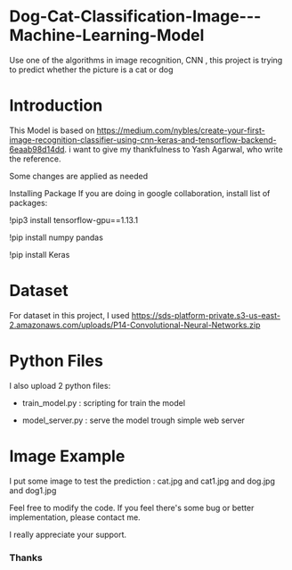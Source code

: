 # Dog-Cat-Classification-Image---Machine-Learning-Model
Use one of the algorithms in image recognition, CNN , this project is trying to predict whether the picture is a cat or dog

# Introduction
This Model is based on https://medium.com/nybles/create-your-first-image-recognition-classifier-using-cnn-keras-and-tensorflow-backend-6eaab98d14dd. i want to give my thankfulness to Yash Agarwal, who write the reference.

Some changes are applied as needed

Installing Package
If you are doing in google collaboration, install list of packages:

!pip3 install tensorflow-gpu==1.13.1

!pip install numpy pandas

!pip install Keras

# Dataset
For dataset in this project, I used https://sds-platform-private.s3-us-east-2.amazonaws.com/uploads/P14-Convolutional-Neural-Networks.zip

# Python Files
I also upload 2 python files:

- train_model.py : scripting for train the model

- model_server.py : serve the model trough simple web server

# Image Example
I put some image to test the prediction : cat.jpg and cat1.jpg and dog.jpg and dog1.jpg

Feel free to modify the code. If you feel there's some bug or better implementation, please contact me. 

I really appreciate your support.

### Thanks ###

